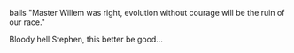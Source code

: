 balls 
"Master Willem was right, evolution without courage will be the ruin of our race."

Bloody hell Stephen, this better be good...
